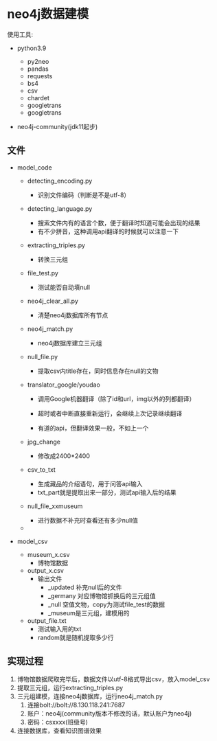 # neo4j数据建模

使用工具:

* python3.9
  * py2neo
  * pandas
  * requests
  * bs4
  * csv
  * chardet
  * googletrans
  * googletrans

* neo4j-community(jdk11起步)

## 文件

* model_code
  * detecting_encoding.py
    
    * 识别文件编码（判断是不是utf-8）
    
  * detecting_language.py
  
    * 搜索文件内有的语言个数，便于翻译时知道可能会出现的结果
    * 有不少拼音，这种调用api翻译的时候就可以注意一下
  
  * extracting_triples.py  
    
    * 转换三元组
    
  * file_test.py
    
    * 测试能否自动填null
    
  * neo4j_clear_all.py
    
    * 清楚neo4j数据库所有节点
    
  * neo4j_match.py
    
    * neo4j数据库建立三元组
    
  * null_file.py
    
    * 提取csv内title存在，同时信息存在null的文物
    
  * translator_google/youdao
    * 调用Google机器翻译（除了id和url，img以外的列都翻译）
    * 超时或者中断直接重新运行，会继续上次记录继续翻译
    
    * 有道的api，但翻译效果一般，不如上一个
    
  * jpg_change
    
    * 修改成2400*2400
    
  * csv_to_txt
  
    * 生成藏品的介绍语句，用于问答api输入
    * txt_part就是提取出来一部分，测试api输入后的结果
  
  * null_file_xxmuseum
  
    * 进行数据不补充时查看还有多少null值
  
  * 
  
* model_csv
  * museum_x.csv
    * 博物馆数据
  * output_x.csv
    * 输出文件
      * _updated 补充null后的文件
      * _germany 对应博物馆抓换后的三元组值
      * _null 空值文物，copy为测试file_test的数据
      * _museum是三元组，建模用的
  * output_file.txt
    * 测试输入用的txt
    * random就是随机提取多少行


## 实现过程

1. 博物馆数据爬取完毕后，数据文件以utf-8格式导出csv，放入model_csv
2. 提取三元组，运行extracting_triples.py 
3. 三元组建模，连接neo4j数据库，运行neo4j_match.py
   1. 连接bolt://bolt://8.130.118.241:7687
   2. 账户：neo4j(community版本不修改的话，默认账户为neo4j)
   3. 密码：csxxxx(班级号)
4. 连接数据库，查看知识图谱效果